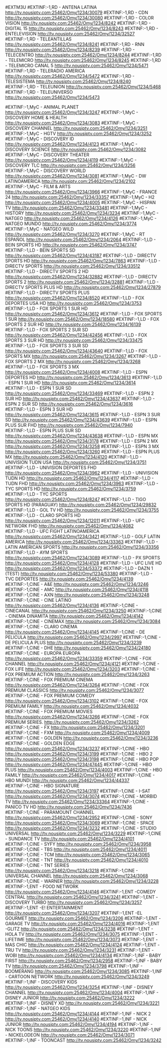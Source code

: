 #EXTM3U
#EXTINF:-1,RD - ANTENA LATINA
http://tv.nousiptv.com:25462/Omy/1234/30079
#EXTINF:-1,RD - CDN
http://tv.nousiptv.com:25462/Omy/1234/30080
#EXTINF:-1,RD - COLOR VISION
http://tv.nousiptv.com:25462/Omy/1234/8242
#EXTINF:-1,RD - DIGITAL 15
http://tv.nousiptv.com:25462/Omy/1234/8243
#EXTINF:-1,RD - ENTELEVISION
http://tv.nousiptv.com:25462/Omy/1234/32527
#EXTINF:-1,RD - TELEANTILLAS
http://tv.nousiptv.com:25462/Omy/1234/8241
#EXTINF:-1,RD - RNN
http://tv.nousiptv.com:25462/Omy/1234/8239
#EXTINF:-1,RD - TELECENTRO
http://tv.nousiptv.com:25462/Omy/1234/8244
#EXTINF:-1,RD - TELEMICRO
http://tv.nousiptv.com:25462/Omy/1234/8245
#EXTINF:-1,RD - TELEMICRO CANAL 5
http://tv.nousiptv.com:25462/Omy/1234/5471
#EXTINF:-1,RD - TELERADIO AMERICA
http://tv.nousiptv.com:25462/Omy/1234/5472
#EXTINF:-1,RD - TELESISTEMA
http://tv.nousiptv.com:25462/Omy/1234/8240
#EXTINF:-1,RD - TELEUNION
http://tv.nousiptv.com:25462/Omy/1234/5468
#EXTINF:-1,RD - TELEUNIVERSO
http://tv.nousiptv.com:25462/Omy/1234/5473

#EXTINF:-1,MyC - ANIMAL PLANET
http://tv.nousiptv.com:25462/Omy/1234/3247
#EXTINF:-1,MyC - DISCOVERY  HOME & HEALTH
http://tv.nousiptv.com:25462/Omy/1234/3083
#EXTINF:-1,MyC - DISCOVERY CHANNEL
http://tv.nousiptv.com:25462/Omy/1234/3251
#EXTINF:-1,MyC - HGTV
http://tv.nousiptv.com:25462/Omy/1234/3252
#EXTINF:-1,MyC - DISCOVERY ID
http://tv.nousiptv.com:25462/Omy/1234/4123
#EXTINF:-1,MyC - DISCOVERY SCIENCE
http://tv.nousiptv.com:25462/Omy/1234/3082
#EXTINF:-1,MyC - DISCOVERY THEATER
http://tv.nousiptv.com:25462/Omy/1234/4119
#EXTINF:-1,MyC - DISCOVERY TLC
http://tv.nousiptv.com:25462/Omy/1234/3256
#EXTINF:-1,MyC - DISCOVERY WORLD
http://tv.nousiptv.com:25462/Omy/1234/3081
#EXTINF:-1,MyC - DW LATINOAMERICA
http://tv.nousiptv.com:25462/Omy/1234/2102
#EXTINF:-1,MyC - FILM & ARTS
http://tv.nousiptv.com:25462/Omy/1234/3966
#EXTINF:-1,MyC - FRANCE 24
http://tv.nousiptv.com:25462/Omy/1234/33357
#EXTINF:-1,MyC - H2
http://tv.nousiptv.com:25462/Omy/1234/4005
#EXTINF:-1,MyC - HISPAN TV
http://tv.nousiptv.com:25462/Omy/1234/33481
#EXTINF:-1,MyC - HISTORY
http://tv.nousiptv.com:25462/Omy/1234/3234
#EXTINF:-1,MyC - NATGEO
http://tv.nousiptv.com:25462/Omy/1234/4126
#EXTINF:-1,MyC - NATGEO MUNDO
http://tv.nousiptv.com:25462/Omy/1234/3774
#EXTINF:-1,MyC - NATGEO WILD
http://tv.nousiptv.com:25462/Omy/1234/3270
#EXTINF:-1,MyC - RT ESPAÑOL
http://tv.nousiptv.com:25462/Omy/1234/2064
#EXTINF:-1,LD - BEIN SPORTS HD
http://tv.nousiptv.com:25462/Omy/1234/3747
#EXTINF:-1,LD - BEIN SPORTS SD
http://tv.nousiptv.com:25462/Omy/1234/43187
#EXTINF:-1,LD - DIRECTV SPORTS HD
http://tv.nousiptv.com:25462/Omy/1234/7863
#EXTINF:-1,LD - DIRECTV SPORTS
http://tv.nousiptv.com:25462/Omy/1234/33512
#EXTINF:-1,LD - DIRECTV SPORTS 2 HD
http://tv.nousiptv.com:25462/Omy/1234/32882
#EXTINF:-1,LD - DIRECTV SPORTS 2
http://tv.nousiptv.com:25462/Omy/1234/32881
#EXTINF:-1,LD - DIRECTV SPORTS PLUS HD
http://tv.nousiptv.com:25462/Omy/1234/27879
#EXTINF:-1,LD - DIRECTV SPORTS PLUS
http://tv.nousiptv.com:25462/Omy/1234/8520
#EXTINF:-1,LD - FOX DEPORTES USA HD
http://tv.nousiptv.com:25462/Omy/1234/3753
#EXTINF:-1,LD - FOX SPORTS 1 SUR HD
http://tv.nousiptv.com:25462/Omy/1234/3612
#EXTINF:-1,LD - FOX SPORTS 1 SUR
http://tv.nousiptv.com:25462/Omy/1234/18580
#EXTINF:-1,LD - FOX SPORTS 2 SUR HD
http://tv.nousiptv.com:25462/Omy/1234/16139
#EXTINF:-1,LD - FOX SPORTS 2 SUR SD
http://tv.nousiptv.com:25462/Omy/1234/42456
#EXTINF:-1,LD - FOX SPORTS 3 SUR HD
http://tv.nousiptv.com:25462/Omy/1234/33475
#EXTINF:-1,LD - FOX SPORTS 3 SUR SD
http://tv.nousiptv.com:25462/Omy/1234/43640
#EXTINF:-1,LD - FOX SPORTS MX
http://tv.nousiptv.com:25462/Omy/1234/3267
#EXTINF:-1,LD - FOX SPORTS 2 MX
http://tv.nousiptv.com:25462/Omy/1234/3268
#EXTINF:-1,LD - FOX SPORTS 3 MX
http://tv.nousiptv.com:25462/Omy/1234/4008
#EXTINF:-1,LD - ESPN DEPORTES HD
http://tv.nousiptv.com:25462/Omy/1234/3613
#EXTINF:-1,LD - ESPN 1 SUR HD
http://tv.nousiptv.com:25462/Omy/1234/3614
#EXTINF:-1,LD - ESPN 1 SUR SD
http://tv.nousiptv.com:25462/Omy/1234/33469
#EXTINF:-1,LD - ESPN 2 SUR HD
http://tv.nousiptv.com:25462/Omy/1234/43637
#EXTINF:-1,LD - ESPN 2 SUR SD
http://tv.nousiptv.com:25462/Omy/1234/3616
#EXTINF:-1,LD - ESPN 3 SUR HD
http://tv.nousiptv.com:25462/Omy/1234/3615
#EXTINF:-1,LD - ESPN 3 SUR SD
http://tv.nousiptv.com:25462/Omy/1234/43639
#EXTINF:-1,LD - ESPN PLUS SUR FHD
http://tv.nousiptv.com:25462/Omy/1234/7940
#EXTINF:-1,LD - ESPN PLUS SUR SD
http://tv.nousiptv.com:25462/Omy/1234/43638
#EXTINF:-1,LD - ESPN MX
http://tv.nousiptv.com:25462/Omy/1234/3178
#EXTINF:-1,LD - ESPN 2 MX
http://tv.nousiptv.com:25462/Omy/1234/3258
#EXTINF:-1,LD - ESPN 3 MX
http://tv.nousiptv.com:25462/Omy/1234/3260
#EXTINF:-1,LD - ESPN PLUS MX
http://tv.nousiptv.com:25462/Omy/1234/4120
#EXTINF:-1,LD - UNIVISION TUDN USA
http://tv.nousiptv.com:25462/Omy/1234/3751
#EXTINF:-1,LD - UNIVISION DEPORTES FHD
http://tv.nousiptv.com:25462/Omy/1234/3962
#EXTINF:-1,LD - UNIVISION TUDN HD
http://tv.nousiptv.com:25462/Omy/1234/4117
#EXTINF:-1,LD - TUDN FHD
http://tv.nousiptv.com:25462/Omy/1234/3963
#EXTINF:-1,LD - TYC SPORTS HD
http://tv.nousiptv.com:25462/Omy/1234/3759
#EXTINF:-1,LD - TYC SPORTS
http://tv.nousiptv.com:25462/Omy/1234/8247
#EXTINF:-1,LD - TIGO SPORTS HD (PARAGUAY)
http://tv.nousiptv.com:25462/Omy/1234/29832
#EXTINF:-1,LD - GOL TV HD
http://tv.nousiptv.com:25462/Omy/1234/3755
#EXTINF:-1,LD - CLARO SPORTS HD
http://tv.nousiptv.com:25462/Omy/1234/12011
#EXTINF:-1,LD - UFC  NETWORK FHD
http://tv.nousiptv.com:25462/Omy/1234/4082
#EXTINF:-1,LD - UFC FIGHT LATINOAMERICA
http://tv.nousiptv.com:25462/Omy/1234/3421
#EXTINF:-1,LD - GOLF LATIN AMERICA
http://tv.nousiptv.com:25462/Omy/1234/33363
#EXTINF:-1,LD - LATIN AMERICAN SPORTS
http://tv.nousiptv.com:25462/Omy/1234/33356
#EXTINF:-1,LD - AYM SPORTS
http://tv.nousiptv.com:25462/Omy/1234/3089
#EXTINF:-1,LD - PX SPORTS
http://tv.nousiptv.com:25462/Omy/1234/4128
#EXTINF:-1,LD - UFC LIVE HD
http://tv.nousiptv.com:25462/Omy/1234/53372
#EXTINF:-1,LD - DAZN 1 (TEST)
http://tv.nousiptv.com:25462/Omy/1234/53380
#EXTINF:-1,LD - TVC DEPORTES
http://tv.nousiptv.com:25462/Omy/1234/4139
#EXTINF:-1,CINE - A&E
http://tv.nousiptv.com:25462/Omy/1234/3246
#EXTINF:-1,CINE - AMC
http://tv.nousiptv.com:25462/Omy/1234/4118
#EXTINF:-1,CINE - AXN
http://tv.nousiptv.com:25462/Omy/1234/3248
#EXTINF:-1,CINE - CINE LATINO
http://tv.nousiptv.com:25462/Omy/1234/4136
#EXTINF:-1,CINE - CINECANAL
http://tv.nousiptv.com:25462/Omy/1234/3250
#EXTINF:-1,CINE - CINEMA DINAMITA
http://tv.nousiptv.com:25462/Omy/1234/4142
#EXTINF:-1,CINE - CINEMAX
http://tv.nousiptv.com:25462/Omy/1234/3084
#EXTINF:-1,CINE - CLARO CINEMA
http://tv.nousiptv.com:25462/Omy/1234/4145
#EXTINF:-1,CINE - DE PELICULA
http://tv.nousiptv.com:25462/Omy/1234/2997
#EXTINF:-1,CINE - DE PELICULA PLUS
http://tv.nousiptv.com:25462/Omy/1234/3239
#EXTINF:-1,CINE - DHE
http://tv.nousiptv.com:25462/Omy/1234/24180
#EXTINF:-1,CINE - EUROPA EUROPA
http://tv.nousiptv.com:25462/Omy/1234/33359
#EXTINF:-1,CINE - FOX CHANNEL
http://tv.nousiptv.com:25462/Omy/1234/4121
#EXTINF:-1,CINE - FOX LIFE
http://tv.nousiptv.com:25462/Omy/1234/3203
#EXTINF:-1,CINE - FOX PREMIUM ACTION
http://tv.nousiptv.com:25462/Omy/1234/3263
#EXTINF:-1,CINE - FOX PREMIUM CINEMA
http://tv.nousiptv.com:25462/Omy/1234/3264
#EXTINF:-1,CINE - FOX PREMIUM CLASSICS
http://tv.nousiptv.com:25462/Omy/1234/3077
#EXTINF:-1,CINE - FOX PREMIUM COMEDY
http://tv.nousiptv.com:25462/Omy/1234/3102
#EXTINF:-1,CINE - FOX PREMIUM FAMILY
http://tv.nousiptv.com:25462/Omy/1234/4032
#EXTINF:-1,CINE - FOX PREMIUM MOVIES
http://tv.nousiptv.com:25462/Omy/1234/3266
#EXTINF:-1,CINE - FOX PREMIUM SERIES.
http://tv.nousiptv.com:25462/Omy/1234/3262
#EXTINF:-1,CINE - FX
http://tv.nousiptv.com:25462/Omy/1234/3201
#EXTINF:-1,CINE - FXM
http://tv.nousiptv.com:25462/Omy/1234/4009
#EXTINF:-1,CINE - GOLDEN
http://tv.nousiptv.com:25462/Omy/1234/3236
#EXTINF:-1,CINE - GOLDEN EDGE
http://tv.nousiptv.com:25462/Omy/1234/3237
#EXTINF:-1,CINE - HBO
http://tv.nousiptv.com:25462/Omy/1234/3199
#EXTINF:-1,CINE - HBO 2
http://tv.nousiptv.com:25462/Omy/1234/3198
#EXTINF:-1,CINE - HBO POP
http://tv.nousiptv.com:25462/Omy/1234/47445
#EXTINF:-1,CINE - HBO PLUS
http://tv.nousiptv.com:25462/Omy/1234/4003
#EXTINF:-1,CINE - HBO FAMILY 
http://tv.nousiptv.com:25462/Omy/1234/4017
#EXTINF:-1,CINE - HBO MUNDI
http://tv.nousiptv.com:25462/Omy/1234/44337
#EXTINF:-1,CINE - HBO SIGNATURE
http://tv.nousiptv.com:25462/Omy/1234/3197
#EXTINF:-1,CINE - I-SAT
http://tv.nousiptv.com:25462/Omy/1234/3074
#EXTINF:-1,CINE - MORBID TV
http://tv.nousiptv.com:25462/Omy/1234/33364
#EXTINF:-1,CINE - PANICO TV HD
http://tv.nousiptv.com:25462/Omy/1234/7436
#EXTINF:-1,CINE - PARAMOUNT CHANNEL
http://tv.nousiptv.com:25462/Omy/1234/2952
#EXTINF:-1,CINE - SONY
http://tv.nousiptv.com:25462/Omy/1234/3069
#EXTINF:-1,CINE - SPACE
http://tv.nousiptv.com:25462/Omy/1234/3232
#EXTINF:-1,CINE - STUDIO UNIVERSAL
http://tv.nousiptv.com:25462/Omy/1234/3229
#EXTINF:-1,CINE - SUNDANCE TV
http://tv.nousiptv.com:25462/Omy/1234/4101
#EXTINF:-1,CINE - SYFY
http://tv.nousiptv.com:25462/Omy/1234/3958
#EXTINF:-1,CINE - TBS
http://tv.nousiptv.com:25462/Omy/1234/4011
#EXTINF:-1,CINE - TCM
http://tv.nousiptv.com:25462/Omy/1234/3065
#EXTINF:-1,CINE - TNT
http://tv.nousiptv.com:25462/Omy/1234/4010
#EXTINF:-1,CINE - TNT SERIES
http://tv.nousiptv.com:25462/Omy/1234/3218
#EXTINF:-1,CINE - UNIVERSAL CHANNEL
http://tv.nousiptv.com:25462/Omy/1234/3068
#EXTINF:-1,CINE - WARNER
http://tv.nousiptv.com:25462/Omy/1234/3228
#EXTINF:-1,ENT - FOOD NETWORK
http://tv.nousiptv.com:25462/Omy/1234/4146
#EXTINF:-1,ENT -COMEDY CENTRAL
http://tv.nousiptv.com:25462/Omy/1234/3241
#EXTINF:-1,ENT -DISCOVERY TURBO
http://tv.nousiptv.com:25462/Omy/1234/3257
#EXTINF:-1,ENT -E! ENTERTAINMENT
http://tv.nousiptv.com:25462/Omy/1234/3207
#EXTINF:-1,ENT -EL GOURMET
http://tv.nousiptv.com:25462/Omy/1234/3206
#EXTINF:-1,ENT -GARAGE TV
http://tv.nousiptv.com:25462/Omy/1234/4016
#EXTINF:-1,ENT -GLITZ
http://tv.nousiptv.com:25462/Omy/1234/3238
#EXTINF:-1,ENT - HOLA TV
http://tv.nousiptv.com:25462/Omy/1234/3075
#EXTINF:-1,ENT -LIFETIME
http://tv.nousiptv.com:25462/Omy/1234/3073
#EXTINF:-1,ENT -MAS CHIC
http://tv.nousiptv.com:25462/Omy/1234/4124
#EXTINF:-1,ENT -TRU TV
http://tv.nousiptv.com:25462/Omy/1234/3231
#EXTINF:-1,ENT -WOBI
http://tv.nousiptv.com:25462/Omy/1234/4134
#EXTINF:-1,INF - BABY FIRST
http://tv.nousiptv.com:25462/Omy/1234/2958
#EXTINF:-1,INF - BABY TV
http://tv.nousiptv.com:25462/Omy/1234/3798
#EXTINF:-1,INF - BOOMERANG
http://tv.nousiptv.com:25462/Omy/1234/3085
#EXTINF:-1,INF - CARTOON NETWORK
http://tv.nousiptv.com:25462/Omy/1234/3249
#EXTINF:-1,INF - DISCOVERY KIDS
http://tv.nousiptv.com:25462/Omy/1234/3254
#EXTINF:-1,INF - DISNEY CHANNEL
http://tv.nousiptv.com:25462/Omy/1234/4004
#EXTINF:-1,INF - DISNEY JUNIOR
http://tv.nousiptv.com:25462/Omy/1234/3222
#EXTINF:-1,INF - DISNEY XD
http://tv.nousiptv.com:25462/Omy/1234/3221
#EXTINF:-1,INF - NATGEO KIDS
http://tv.nousiptv.com:25462/Omy/1234/4144
#EXTINF:-1,INF - NICK 2
http://tv.nousiptv.com:25462/Omy/1234/4140
#EXTINF:-1,INF - NICK JUNIOR
http://tv.nousiptv.com:25462/Omy/1234/4194
#EXTINF:-1,INF - NICK TOONS
http://tv.nousiptv.com:25462/Omy/1234/3220
#EXTINF:-1,INF - NICKELODEON
http://tv.nousiptv.com:25462/Omy/1234/3071
#EXTINF:-1,INF - TOONCAST
http://tv.nousiptv.com:25462/Omy/1234/3242
